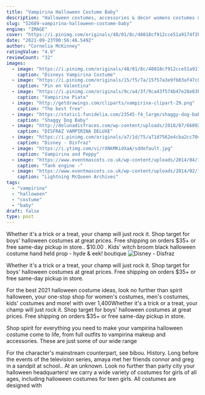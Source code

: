 ```yaml
---
title: "Vampirina Halloween Costume Baby"
description: "Halloween costumes, accessories & decor womens costumes mens costumes kids costumes halloween accessories halloween masks halloween decor halloween decorations spookify your"
slug: "52689-vampirina-halloween-costume-baby"
engine: "IMAGE"
cover: "https://i.pinimg.com/originals/48/01/8c/48018cf912cce51a9174f2b141483142.jpg"
date: "2021-09-23T00:56:46.549Z"
author: "Cornelia McKinney"
ratingValue: "4.9"
reviewCount: "32"
images:
  - image: "https://i.pinimg.com/originals/48/01/8c/48018cf912cce51a9174f2b141483142.jpg"
    caption: "Disneys Vampirina Costume"
  - image: "https://i.pinimg.com/originals/15/f5/7a/15f57a3e9fb83af47c8734ecdb1cdaac.jpg"
    caption: "Pin en Valentina"
  - image: "https://i.pinimg.com/originals/9c/a4/3f/9ca43f574b47e28e83b2063b3a7f11b9.jpg"
    caption: "Vampirina Piata"
  - image: "http://getdrawings.com/cliparts/vampirina-clipart-29.png"
    caption: "The best free"
  - image: "https://static1.funidelia.com/23545-f4_large/shaggy-dog-baby-costume.jpg"
    caption: "Shaggy Dog Baby"
  - image: "http://delunadisfraces.com/wp-content/uploads/2018/07/66092-deluxe-disney-vampirina-girls-costume.jpg"
    caption: "DISFRAZ VAMPIRINA DELUXE"
  - image: "https://i.pinimg.com/originals/a7/1d/75/a71d7562e4cba2cc70492ceb5efea6ff.png"
    caption: "Disney - Disfraz"
  - image: "https://i.ytimg.com/vi/rXNkMKidXaA/sddefault.jpg"
    caption: "Vampirina and Poppy"
  - image: "https://www.eventmascots.co.uk/wp-content/uploads/2014/04/1779879_589795444445775_423733849_n.jpg"
    caption: "Tank engine -"
  - image: "https://www.eventmascots.co.uk/wp-content/uploads/2014/02/1654620_581616481930338_1461541289_n.jpg"
    caption: "Lightning McQueen Archives"
tags:
  - "vampirina"
  - "halloween"
  - "costume"
  - "baby"
draft: false
type: post
---
```


Whether it's a trick or a treat, your champ will just rock it. Shop target for boys' halloween costumes at great prices. Free shipping on orders $35+ or free same-day pickup in store.. $10.00 . Kids' witch broom black halloween costume hand held prop - hyde & eek! boutique
![Disney - Disfraz](https://i.pinimg.com/originals/a7/1d/75/a71d7562e4cba2cc70492ceb5efea6ff.png "Disney - Disfraz")

Whether it&#39;s a trick or a treat, your champ will just rock it. Shop target for boys&#39; halloween costumes at great prices. Free shipping on orders $35+ or free same-day pickup in store.
<!--inArticleAds-->

<!--galleryOne-->

For the best 2021 halloween costume ideas, look no further than spirit halloween, your one-stop shop for women's costumes, men's costumes, kids' costumes and more! with over 1,400Whether it's a trick or a treat, your champ will just rock it. Shop target for boys' halloween costumes at great prices. Free shipping on orders $35+ or free same-day pickup in store.
<!--inArticleAds-->

<!--galleryTwo-->

Shop spirit for everything you need to make your vampirina halloween costume come to life, from full outfits to vampirina makeup and accessories. These are just some of our wide range
<!--galleryThree-->

For the character's mainstream counterpart, see bibou. History. Long before the events of the television series, amaya met her friends connor and greg in a sandpit at school.. At an unknown. Look no further than party city  your halloween headquarters! we carry a wide variety of costumes for girls of all ages, including halloween costumes for teen girls. All costumes are designed with
